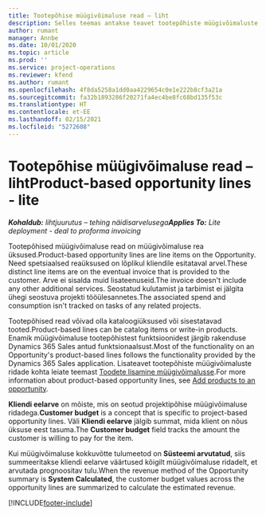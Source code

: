 ```yaml
---
title: Tootepõhise müügivõimaluse read – liht
description: Selles teemas antakse teavet tootepõhiste müügivõimaluste ridade kohta Project Operationsis.
author: rumant
manager: Annbe
ms.date: 10/01/2020
ms.topic: article
ms.prod: ''
ms.service: project-operations
ms.reviewer: kfend
ms.author: rumant
ms.openlocfilehash: 4f8da5258a1dd0aa4229654c0e1e222b8cf3a21a
ms.sourcegitcommit: fa32b1893286f20271fa4ec4be8fc68bd135f53c
ms.translationtype: HT
ms.contentlocale: et-EE
ms.lasthandoff: 02/15/2021
ms.locfileid: "5272608"
---
```

# <a name="product-based-opportunity-lines---lite"></a><span data-ttu-id="77919-103">Tootepõhise müügivõimaluse read – liht</span><span class="sxs-lookup"><span data-stu-id="77919-103">Product-based opportunity lines - lite</span></span>

<span data-ttu-id="77919-104">_**Kohaldub:** lihtjuurutus – tehing näidisarvelusega_</span><span class="sxs-lookup"><span data-stu-id="77919-104">_**Applies To:** Lite deployment - deal to proforma invoicing_</span></span>

<span data-ttu-id="77919-105">Tootepõhised müügivõimaluse read on müügivõimaluse rea üksused.</span><span class="sxs-lookup"><span data-stu-id="77919-105">Product-based opportunity lines are line items on the Opportunity.</span></span> <span data-ttu-id="77919-106">Need spetsiaalsed reaüksused on lõplikul kliendile esitataval arvel.</span><span class="sxs-lookup"><span data-stu-id="77919-106">These distinct line items are on the eventual invoice that is provided to the customer.</span></span> <span data-ttu-id="77919-107">Arve ei sisalda muid lisateenuseid.</span><span class="sxs-lookup"><span data-stu-id="77919-107">The invoice doesn't include any other additional services.</span></span> <span data-ttu-id="77919-108">Seostatud kulutamist ja tarbimist ei jälgita ühegi seostuva projekti tööülesannetes.</span><span class="sxs-lookup"><span data-stu-id="77919-108">The associated spend and consumption isn't tracked on tasks of any related projects.</span></span>

<span data-ttu-id="77919-109">Tootepõhised read võivad olla kataloogiüksused või sisestatavad tooted.</span><span class="sxs-lookup"><span data-stu-id="77919-109">Product-based lines can be catalog items or write-in products.</span></span> <span data-ttu-id="77919-110">Enamik müügivõimaluse tootepõhistest funktsioonidest järgib rakenduse Dynamics 365 Sales antud funktsionaalsust.</span><span class="sxs-lookup"><span data-stu-id="77919-110">Most of the functionality on an Opportunity's product-based lines follows the functionality provided by the Dynamics 365 Sales application.</span></span> <span data-ttu-id="77919-111">Lisateavet tootepõhiste müügivõimaluste ridade kohta leiate teemast [Toodete lisamine müügivõimalusse](https://docs.microsoft.com/dynamics365/sales-enterprise/add-products-opportunity).</span><span class="sxs-lookup"><span data-stu-id="77919-111">For more information about product-based opportunity lines, see [Add products to an opportunity](https://docs.microsoft.com/dynamics365/sales-enterprise/add-products-opportunity).</span></span>

<span data-ttu-id="77919-112">**Kliendi eelarve** on mõiste, mis on seotud projektipõhise müügivõimaluse ridadega.</span><span class="sxs-lookup"><span data-stu-id="77919-112">**Customer budget** is a concept that is specific to project-based opportunity lines.</span></span> <span data-ttu-id="77919-113">Väli **Kliendi eelarve** jälgib summat, mida klient on nõus üksuse eest tasuma.</span><span class="sxs-lookup"><span data-stu-id="77919-113">The **Customer budget** field tracks the amount the customer is willing to pay for the item.</span></span>

<span data-ttu-id="77919-114">Kui müügivõimaluse kokkuvõtte tulumeetod on **Süsteemi arvutatud**, siis summeeritakse kliendi eelarve väärtused kõigilt müügivõimaluse ridadelt, et arvutada prognoositav tulu.</span><span class="sxs-lookup"><span data-stu-id="77919-114">When the revenue method of the Opportunity summary is **System Calculated**, the customer budget values across the opportunity lines are summarized to calculate the estimated revenue.</span></span> 



[!INCLUDE[footer-include](../../includes/footer-banner.md)]